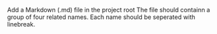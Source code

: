 Add a Markdown (.md) file in the project root 
The file should containn a group of four related names.
Each name should be seperated with linebreak.
